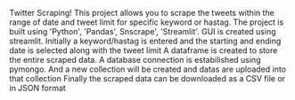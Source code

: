 Twitter Scraping!
This project allows you to scrape the tweets within the range of date and tweet limit for specific keyword or hastag.
The project is built using 'Python', 'Pandas', Snscrape', 'Streamlit'.
GUI is created using streamlit.
Initially a keyword/hastag is entered and the starting and ending date is selected along with the tweet limit
A dataframe is created to store the entire scraped data.
A database connection is estabilished using pymongo.
And a new collection will be created and datas are uploaded into that collection
Finally the scraped data can be downloaded as a CSV file or in JSON format
